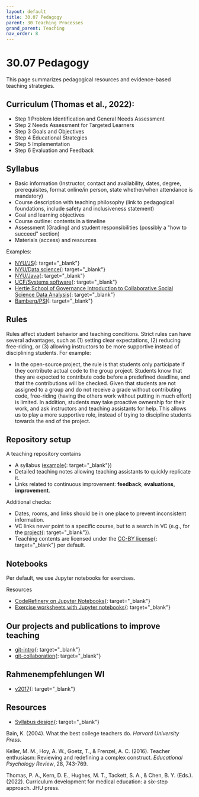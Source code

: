 ```yaml
---
layout: default
title: 30.07 Pedagogy
parent: 30 Teaching Processes
grand_parent: Teaching
nav_order: 8
---
```


# 30.07 Pedagogy

This page summarizes pedagogical resources and evidence-based teaching strategies.

## Curriculum (Thomas et al., 2022):

- Step 1 Problem Identification and General Needs Assessment 
- Step 2 Needs Assessment for Targeted Learners 
- Step 3 Goals and Objectives
- Step 4 Educational Strategies 
- Step 5 Implementation
- Step 6 Evaluation and Feedback 

## Syllabus

- Basic information (Instructor, contact and availability, dates, degree, prerequisites, format online/in person, state whether/when attendance is mandatory)
- Course description with teaching philosophy (link to pedagogical foundations, include safety and inclusiveness statement)
- Goal and learning objectives
- Course outline: contents in a timeline
- Assessment (Grading) and student responsibilities (possibly a "how to succeed" section)
- Materials (access) and resources

Examples:

- [NYU/JS](https://github.com/advanced-js/syllabus){: target="_blank"}
- [NYU/Data science](https://github.com/data-science-in-ed/Syllabus){: target="_blank"}
- [NYU/Java](https://github.com/NYU-CS9053/Syllabus){: target="_blank"}
- [UCF/Systems software](https://github.com/cop3402spring19/syllabus){: target="_blank"}
- [Hertie School of Governance Introduction to Collaborative Social Science Data Analysis](https://github.com/HertieDataScience/SyllabusAndLectures){: target="_blank"}
- [Bamberg/PSI](https://www.uni-bamberg.de/fileadmin/psi/www.psi/teaching/docs/introsp-syllabus-2021.html){: target="_blank"}

## Rules

Rules affect student behavior and teaching conditions. Strict rules can have several advantages, such as (1) setting clear expectations, (2) reducing free-riding, or (3) allowing instructors to be more supportive instead of disciplining students. For example:

- In the open-source project, the rule is that students only participate if they contribute actual code to the group project. Students know that they are expected to contribute code before a predefined deadline, and that the contributions will be checked. Given that students are not assigned to a group and do not receive a grade without contributing code, free-riding (having the others work without putting in much effort) is limited. In addition, students may take proactive ownership for their work, and ask instructors and teaching assistants for help. This allows us to play a more supportive role, instead of trying to discipline students towards the end of the project.

<!-- it is easier to control risks proactively instead of trying to fix them reactively -->

## Repository setup

A teaching repository contains

- A syllabus ([example](https://digital-work-lab.github.io/open-source-project/docs/syllabus.html){: target="_blank"})
- Detailed teaching notes allowing teaching assistants to quickly replicate it.
- Links related to continuous improvement: **feedback**, **evaluations**, **improvement**.

Additional checks:

- Dates, rooms, and links should be in one place to prevent inconsistent information.
- VC links never point to a specific course, but to a search in VC (e.g., for the [project](https://vc.uni-bamberg.de/course/search.php?search=Digital-Work-Projekt-B){: target="_blank"}).
- Teaching contents are licensed under the [CC-BY license](https://creativecommons.org/licenses/by/4.0/deed.en){: target="_blank"} per default.

## Notebooks

Per default, we use Jupyter notebooks for exercises.

Resources

- [CodeRefinery on Jupyter Notebooks](https://coderefinery.github.io/jupyter/){: target="_blank"}
- [Exercise worksheets with Jupyter notebooks](https://www.epfl.ch/education/educational-initiatives/jupyter-notebooks-for-education/teaching-and-learning-with-jupyter-notebooks/exercise-worksheets-with-jupyter-notebooks/){: target="_blank"}

## Our projects and publications to improve teaching

- [git-intro](https://github.com/digital-work-lab/git-intro){: target="_blank"}
- [git-collaboration](https://github.com/digital-work-lab/git-collaboration){: target="_blank"}

## Rahmenempfehlungen WI

- [v2017](https://gi.de/fileadmin/GI/Hauptseite/Aktuelles/Meldungen/2017/Empfehlung-Wirtschaftsinformatik2017.pdf){: target="_blank"}

## Resources

- [Syllabus design](https://bokcenter.harvard.edu/syllabus-design){: target="_blank"}

<div class="references">
    <p>Bain, K. (2004). What the best college teachers do. <em>Harvard University Press</em>.</p>
    <p>Keller, M. M., Hoy, A. W., Goetz, T., & Frenzel, A. C. (2016). Teacher enthusiasm: Reviewing and redefining a complex construct. <em>Educational Psychology Review</em>, 28, 743-769.</p>
    <p>Thomas, P. A., Kern, D. E., Hughes, M. T., Tackett, S. A., & Chen, B. Y. (Eds.). (2022). Curriculum development for medical education: a six-step approach. JHU press.</p>
</div>
